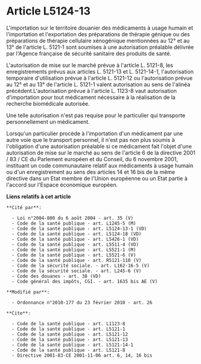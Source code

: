 # Article L5124-13

L'importation sur le territoire douanier des médicaments à usage humain et l'importation et l'exportation des préparations de
thérapie génique ou des préparations de thérapie cellulaire xénogénique mentionnées au 12° et au 13° de l'article L. 5121-1
sont soumises à une autorisation préalable délivrée par l'Agence française de sécurité sanitaire des produits de santé.

L'autorisation de mise sur le marché prévue à l'article L. 5121-8, les enregistrements prévus aux articles L. 5121-13 et L.
5121-14-1, l'autorisation temporaire d'utilisation prévue à l'article L. 5121-12 ou l'autorisation prévue au 12° et au 13° de
l'article L. 5121-1 valent autorisation au sens de l'alinéa précédent.L'autorisation prévue à l'article L. 1123-8 vaut
autorisation d'importation pour tout médicament nécessaire à la réalisation de la recherche biomédicale autorisée. 

Une telle autorisation n'est pas requise pour le particulier qui transporte personnellement un médicament. 

Lorsqu'un particulier procède à l'importation d'un médicament par une autre voie que le transport personnel, il n'est pas non
plus soumis à l'obligation d'une autorisation préalable si ce médicament fait l'objet d'une autorisation de mise sur le
marché au sens de l'article 6 de la directive 2001 / 83 / CE du Parlement européen et du Conseil, du 6 novembre 2001,
instituant un code communautaire relatif aux médicaments à usage humain ou d'un enregistrement au sens des articles 14 et 16
bis de la même directive dans un Etat membre de  l'Union européenne ou un Etat partie à l'accord sur l'Espace économique
européen.

**Liens relatifs à cet article**

	**Cité par**:

	  - Loi n°2004-800 du 6 août 2004 - art. 35 (V)
	  - Code de la santé publique - art. L1245-5 (M)
	  - Code de la santé publique - art. L5124-13-1 (VD)
	  - Code de la santé publique - art. L5124-18 (VD)
	  - Code de la santé publique - art. L5426-1 (VD)
	  - Code de la santé publique - art. L5511-4 (VD)
	  - Code de la santé publique - art. L5521-1 (M)
	  - Code de la santé publique - art. L5521-6 (V)
	  - Code de la santé publique - art. R5121-110 (V)
	  - Code de la sécurité sociale. - art. L162-16-5 (V)
	  - Code de la sécurité sociale. - art. L245-6 (V)
	  - Code des douanes - art. 38 (VD)
	  - Code général des impôts, CGI. - art. 1635 bis AE (V)

	**Modifié par**:

	  - Ordonnance n°2010-177 du 23 février 2010 - art. 26

	**Cite**:

	  - Code de la santé publique - art. L1123-8
	  - Code de la santé publique - art. L5121-1
	  - Code de la santé publique - art. L5121-12
	  - Code de la santé publique - art. L5121-13
	  - Code de la santé publique - art. L5121-14-1
	  - Code de la santé publique - art. L5121-8
	  - Directive 2001-83-CE 2001-11-06 art. 6, 14, 16 bis

